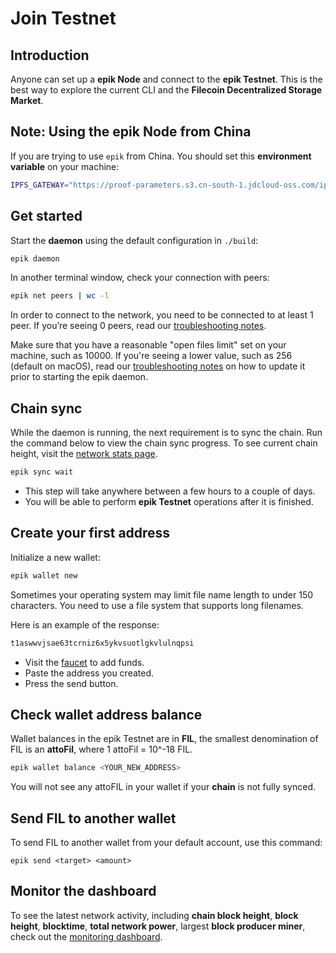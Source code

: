 # Join Testnet

## Introduction

Anyone can set up a **epik Node** and connect to the **epik Testnet**. This is the best way to explore the current CLI and the **Filecoin Decentralized Storage Market**.

## Note: Using the epik Node from China

If you are trying to use `epik` from China. You should set this **environment variable** on your machine:

```sh
IPFS_GATEWAY="https://proof-parameters.s3.cn-south-1.jdcloud-oss.com/ipfs/"
```

## Get started

Start the **daemon** using the default configuration in `./build`:

```sh
epik daemon
```

In another terminal window, check your connection with peers:

```sh
epik net peers | wc -l
```

In order to connect to the network, you need to be connected to at least 1 peer. If you’re seeing 0 peers, read our [troubleshooting notes](https://docs.lotu.sh/en+setup-troubleshooting).

Make sure that you have a reasonable "open files limit" set on your machine, such as 10000. If you're seeing a lower value, such as 256 (default on macOS), read our [troubleshooting notes](https://docs.lotu.sh/en+setup-troubleshooting) on how to update it prior to starting the epik daemon.

## Chain sync

While the daemon is running, the next requirement is to sync the chain. Run the command below to view the chain sync progress. To see current chain height, visit the [network stats page](https://stats.testnet.filecoin.io/).

```sh
epik sync wait
```

- This step will take anywhere between a few hours to a couple of days.
- You will be able to perform **epik Testnet** operations after it is finished.

## Create your first address

Initialize a new wallet:

```sh
epik wallet new
```

Sometimes your operating system may limit file name length to under 150 characters. You need to use a file system that supports long filenames.

Here is an example of the response:

```sh
t1aswwvjsae63tcrniz6x5ykvsuotlgkvlulnqpsi
```

- Visit the [faucet](https://faucet.testnet.filecoin.io) to add funds.
- Paste the address you created.
- Press the send button.

## Check wallet address balance

Wallet balances in the epik Testnet are in **FIL**, the smallest denomination of FIL is an **attoFil**, where 1 attoFil = 10^-18 FIL.

```sh
epik wallet balance <YOUR_NEW_ADDRESS>
```

You will not see any attoFIL in your wallet if your **chain** is not fully synced.

## Send FIL to another wallet

To send FIL to another wallet from your default account, use this command:

```
epik send <target> <amount>
```

## Monitor the dashboard

To see the latest network activity, including **chain block height**, **block height**, **blocktime**, **total network power**, largest **block producer miner**, check out the [monitoring dashboard](https://stats.testnet.filecoin.io).
